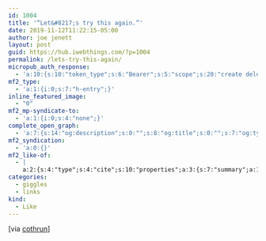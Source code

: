 ```yaml
---
id: 1004
title: '“Let&#8217;s try this again.”'
date: 2019-11-12T11:22:15-05:00
author: joe jenett
layout: post
guid: https://hub.iwebthings.com/?p=1004
permalink: /lets-try-this-again/
micropub_auth_response:
  - 'a:10:{s:10:"token_type";s:6:"Bearer";s:5:"scope";s:20:"create delete update";s:2:"me";s:27:"https://hub.iwebthings.com/";s:9:"issued_by";s:54:"https://hub.iwebthings.com/wp-json/indieauth/1.0/token";s:9:"client_id";s:20:"https://omnibear.com";s:11:"client_name";s:8:"Omnibear";s:11:"client_icon";s:29:"https://omnibear.com/logo.svg";s:9:"issued_at";i:1573575185;s:4:"user";i:1;s:13:"last_accessed";i:1573575415;}'
mf2_type:
  - 'a:1:{i:0;s:7:"h-entry";}'
inline_featured_image:
  - "0"
mf2_mp-syndicate-to:
  - 'a:1:{i:0;s:4:"none";}'
complete_open_graph:
  - 'a:7:{s:14:"og:description";s:0:"";s:8:"og:title";s:0:"";s:7:"og:type";s:0:"";s:12:"twitter:card";s:7:"summary";s:15:"twitter:creator";s:0:"";s:19:"twitter:description";s:0:"";s:8:"og:image";s:0:"";}'
mf2_syndication:
  - 'a:0:{}'
mf2_like-of:
  - |
    a:2:{s:4:"type";s:4:"cite";s:10:"properties";a:3:{s:7:"summary";a:1:{i:0;s:57:"Let's hope it's less than six years before my next post! ";}s:4:"name";a:1:{i:0;s:5:"Ga2so";}s:3:"url";a:1:{i:0;s:18:"https://ga2so.com/";}}}
categories:
  - giggles
  - links
kind:
  - Like
---
```

[via [cothrun](https://pinboard.in/u:cothrun "cothrun")]